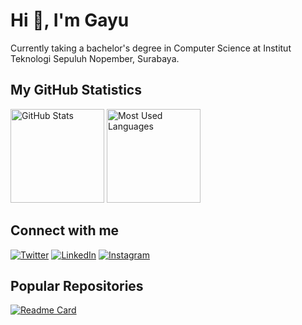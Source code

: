 # Hi 👋, I'm Gayu

Currently taking a bachelor's degree in Computer Science at Institut Teknologi Sepuluh Nopember, Surabaya.

## My GitHub Statistics
<div>
  <img height="150" src="https://github-readme-stats.vercel.app/api?username=gayubrw&show_icons=true&theme=dark&count_private=true" alt="GitHub Stats"/>
  <img height="150" src="https://github-readme-stats.vercel.app/api/top-langs/?username=gayubrw&layout=compact&theme=dark" alt="Most Used Languages"/>
</div>

## Connect with me
[![Twitter](https://img.shields.io/badge/Twitter-%231DA1F2.svg?style=for-the-badge&logo=Twitter&logoColor=white)](https://twitter.com/gayubrw)
[![LinkedIn](https://img.shields.io/badge/LinkedIn-%230A66C2.svg?style=for-the-badge&logo=LinkedIn&logoColor=white)](https://linkedin.com/in/gayubrw)
[![Instagram](https://img.shields.io/badge/Instagram-%23E4405F.svg?style=for-the-badge&logo=Instagram&logoColor=white)](https://instagram.com/gayubrw)

## Popular Repositories
[![Readme Card](https://github-readme-stats.vercel.app/api/pin/?username=gayubrw&repo=gayubrw&theme=dark)](https://github.com/gayubrw/gayubrw)
